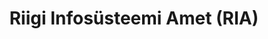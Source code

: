 ---
title: Riigi Infosüsteemi Amet (RIA)
description: 'Riigi Infosüsteemi Amet (RIA) koordineerib riigi infosüsteemi arendamist ja haldamist, korraldab infoturbega seotud tegevusi ja käsitleb Eesti arvutivõrkudes toimuvaid turvaintsidente. RIA konsulteerib avalike teenuste osutajaid, kuidas oma infosüsteeme nõuetekohaselt hallata ja teostab nende üle järelevalvet. Lisaks on RIA Euroopa Liidu struktuuritoetuste rakendusüksus.'
maintainer_name: Helen Simisker
maintainer_email: helen.simisker@ria.ee
---